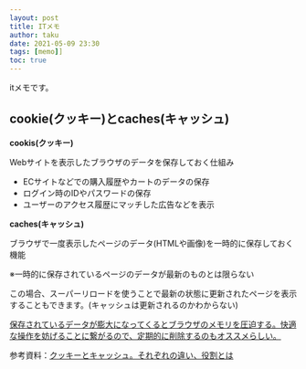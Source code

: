 ```yaml
---
layout: post
title: ITメモ
author: taku
date: 2021-05-09 23:30
tags: [memo]]
toc: true
---
```


itメモです。

## cookie(クッキー)とcaches(キャッシュ)

**cookis(クッキー)**

Webサイトを表示したブラウザのデータを保存しておく仕組み

- ECサイトなどでの購入履歴やカートのデータの保存
- ログイン時のIDやパスワードの保存
- ユーザーのアクセス履歴にマッチした広告などを表示

**caches(キャッシュ)**

ブラウザで一度表示したページのデータ(HTMLや画像)を一時的に保存しておく機能

※一時的に保存されているページのデータが最新のものとは限らない

この場合、スーパーリロードを使うことで最新の状態に更新されたページを表示することもできます。(キャッシュは更新されるのかわからない)

<u>保存されているデータが膨大になってくるとブラウザのメモリを圧迫する。快適な操作を妨げることに繋がるので、定期的に削除するのもオススメらしい。</u>

参考資料：[クッキーとキャッシュ。それぞれの違い、役割とは](https://tcd-theme.com/2019/07/cookie-cache.html?gclid=CjwKCAjwkN6EBhBNEiwADVfya-4JFoaWfI4IylET3QCQm__jVDIjYQcMz7TeH0bhRJzhees0oT6FBRoCqygQAvD_BwE)

